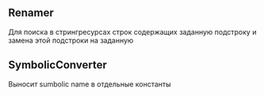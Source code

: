 ## Renamer
Для поиска в стрингресурсах строк содержащих заданную подстроку и замена этой подстроки на заданную
## SymbolicConverter
Выносит sumbolic name в отдельные константы